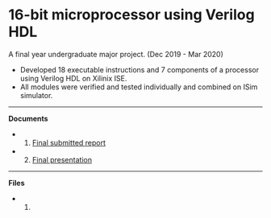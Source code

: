 # 16-bit microprocessor using Verilog HDL
A final year undergraduate major project. (Dec 2019 - Mar 2020)
- Developed 18 executable instructions and 7 components of a processor using Verilog HDL on Xilinix ISE.
- All modules were verified and tested individually and combined on ISim simulator.

---
**Documents**
- 1. [Final submitted report](<Major Project Full Report.pdf>)
- 2. [Final presentation](<Major Project PPT.pdf>)

---
**Files**
- 1. 
